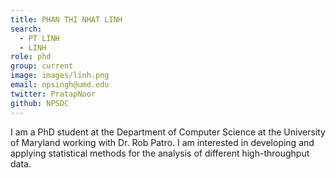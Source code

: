 ```yaml
---
title: PHAN THI NHAT LINH
search:
  - PT LINH
  - LINH
role: phd
group: current
image: images/linh.png
email: npsingh@umd.edu
twitter: PratapNoor
github: NPSDC
---
```


I am a PhD student at the Department of Computer Science at the University of Maryland working with Dr. Rob Patro. I am interested in developing and applying statistical methods for the analysis of different high-throughput data.
